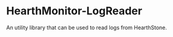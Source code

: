HearthMonitor-LogReader
=======================

An utility library that can be used to read logs from HearthStone.
